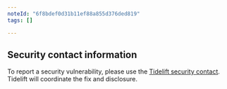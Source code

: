 ```yaml
---
noteId: "6f8bdef0d31b11ef88a855d376ded819"
tags: []

---
```


## Security contact information

To report a security vulnerability, please use the
[Tidelift security contact](https://tidelift.com/security).
Tidelift will coordinate the fix and disclosure.
